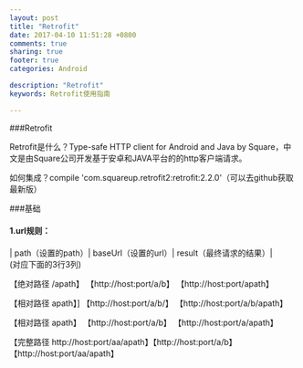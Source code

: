 ```yaml
---
layout: post
title: "Retrofit"
date: 2017-04-10 11:51:28 +0800
comments: true
sharing: true
footer: true
categories: Android

description: "Retrofit"
keywords: Retrofit使用指南

---
```


###Retrofit

Retrofit是什么？Type-safe HTTP client for Android and Java by Square，中文是由Square公司开发基于安卓和JAVA平台的的http客户端请求。

如何集成？compile 'com.squareup.retrofit2:retrofit:2.2.0'（可以去github获取最新版）

<!--more-->

###基础

#### 1.url规则：
| path（设置的path）| baseUrl（设置的url）| result（最终请求的结果）|  
(对应下面的3行3列)

【绝对路径 /apath】 【http://host:port/a/b】 【http://host:port/apath】

【相对路径 apath】] 【http://host:port/a/b/】 【http://host:port/a/b/apath】

【相对路径 apath】 【http://host:port/a/b】 【http://host:port/a/apath】

【完整路径 http://host:port/aa/apath】【http://host:port/a/b】【http://host:port/aa/apath】






